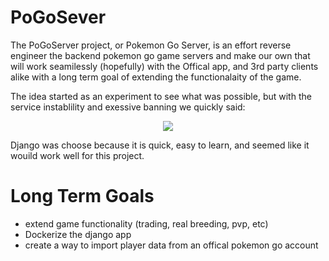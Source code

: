 # PoGoSever

The PoGoServer project, or Pokemon Go Server, is an effort reverse engineer the backend pokemon go game servers and make our own that will work seamilessly (hopefully) with the Offical app, and 3rd party clients alike with a long term goal of extending the functionalaity of the game.

The idea started as an experiment to see what was possible, but with the service instablility and exessive banning we quickly said:
<p align="center">
<img src=https://s21.postimg.org/b2s1w85rb/71585023.jpg>
</p>
Django was choose because it is quick, easy to learn, and seemed like it wouild work well for this project.


# Long Term Goals
- extend game functionality (trading, real breeding, pvp, etc)
- Dockerize the django app
- create a way to import player data from an offical pokemon go account
